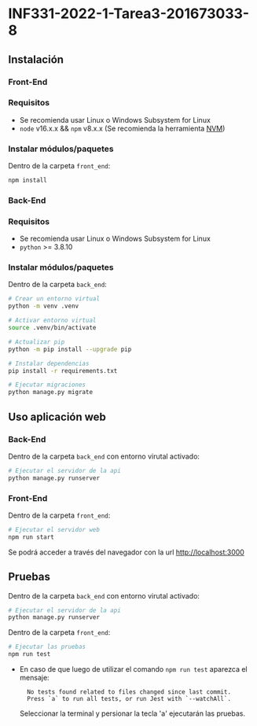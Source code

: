 # INF331-2022-1-Tarea3-201673033-8
## Instalación
### Front-End

### Requisitos

* Se recomienda usar Linux o Windows Subsystem for Linux
* `node` v16.x.x && `npm` v8.x.x (Se recomienda la herramienta [NVM](https://github.com/nvm-sh/nvm))

### Instalar módulos/paquetes

Dentro de la carpeta `front_end`:
```bash
npm install
```

### Back-End

### Requisitos

* Se recomienda usar Linux o Windows Subsystem for Linux
* `python` >= 3.8.10

### Instalar módulos/paquetes

Dentro de la carpeta `back_end`:
```bash
# Crear un entorno virtual
python -m venv .venv

# Activar entorno virtual
source .venv/bin/activate

# Actualizar pip
python -m pip install --upgrade pip

# Instalar dependencias
pip install -r requirements.txt

# Ejecutar migraciones
python manage.py migrate
```
## Uso aplicación web

### Back-End

Dentro de la carpeta `back_end` con entorno virutal activado:
```bash
# Ejecutar el servidor de la api
python manage.py runserver
```

### Front-End
Dentro de la carpeta `front_end`:
```bash
# Ejecutar el servidor web
npm run start
```

Se podrá acceder a través del navegador con la url [http://localhost:3000](http://localhost:3000)

## Pruebas

Dentro de la carpeta `back_end` con entorno virutal activado:
```bash
# Ejecutar el servidor de la api
python manage.py runserver
```
Dentro de la carpeta `front_end`:
```bash
# Ejecutar las pruebas
npm run test
```
* En caso de que luego de utilizar el comando `npm run test` aparezca el mensaje:

        No tests found related to files changed since last commit.
        Press `a` to run all tests, or run Jest with `--watchAll`.

  Seleccionar la terminal y persionar la tecla 'a' ejecutarán las pruebas.
